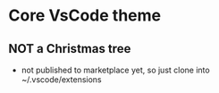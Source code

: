 # Core VsCode theme

## NOT a Christmas tree

- not published to marketplace yet, so just clone into ~/.vscode/extensions
